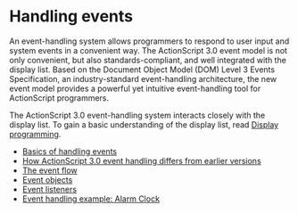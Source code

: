 # Handling events

<div>

An event-handling system allows programmers to respond to user input and system
events in a convenient way. The ActionScript 3.0 event model is not only
convenient, but also standards-compliant, and well integrated with the display
list. Based on the Document Object Model (DOM) Level 3 Events Specification, an
industry-standard event-handling architecture, the new event model provides a
powerful yet intuitive event-handling tool for ActionScript programmers.

The ActionScript 3.0 event-handling system interacts closely with the display
list. To gain a basic understanding of the display list, read
[Display programming](../../display/index.md).

- [Basics of handling events](./basics-of-handling-events.md)
- [How ActionScript 3.0 event handling differs from earlier versions](./how-actionscript-3.0-event-handling-differs-from-earlier-versions.md)
- [The event flow](./the-event-flow.md)
- [Event objects](./event-objects.md)
- [Event listeners](./event-listeners.md)
- [Event handling example: Alarm Clock](./event-handling-example-alarm-clock.md)

</div>
